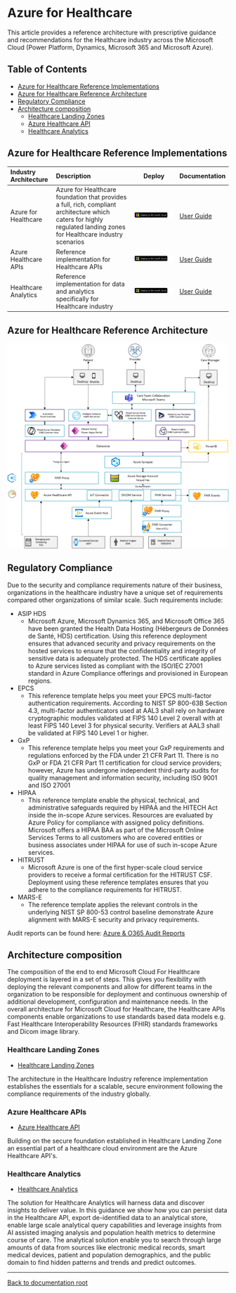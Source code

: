 # Azure for Healthcare

This article provides a reference architecture with prescriptive guidance and recommendations for the Healthcare industry across the Microsoft Cloud (Power Platform, Dynamics, Microsoft 365 and Microsoft Azure).

## Table of Contents

- [Azure for Healthcare Reference Implementations](#azure-for-healthcare-reference-implementations)
- [Azure for Healthcare Reference Architecture](#azure-for-healthcare-reference-architecture)
- [Regulatory Compliance](#regulatory-compliance)
- [Architecture composition](#architecture-composition)
  - [Healthcare Landing Zones](#healthcare-landing-zones)
  - [Azure Healthcare API](#azure-healthcare-api)
  - [Healthcare Analytics](#healthcare-analytics)

## Azure for Healthcare Reference Implementations

| Industry Architecture | Description | Deploy | Documentation
|:----------------------|:------------|--------|--------------|
| Azure for Healthcare | Azure for Healthcare foundation that provides a full, rich, compliant architecture which caters for highly regulated landing zones for Healthcare industry scenarios |[![Deploy To Microsoft Cloud](../docs/deploytomicrosoftcloud.svg)](https://aka.ms/afhRI) | [User Guide](./referenceImplementation/readme.md)
| Azure Healthcare APIs | Reference implementation for Healthcare APIs |[![Deploy To Microsoft Cloud](../docs/deploytomicrosoftcloud.svg)](https://aka.ms/afhApis) | [User Guide](./solutions/healthcareApis)
| Healthcare Analytics | Reference implementation for data and analytics specifically for Healthcare industry |[![Deploy To Microsoft Cloud](../docs/deploytomicrosoftcloud.svg)](https://aka.ms/afhAnalytics) | [User Guide](./solutions/clinicalAnalytics)

## Azure for Healthcare Reference Architecture

![Healthcare Industry Reference Architecture](./docs/mc4h-reference-architecture.png)

## Regulatory Compliance

Due to the security and compliance requirements nature of their business, organizations in the healthcare industry have a unique set of requirements compared other organizations of similar scale. Such requirements include:

- ASIP HDS
  - Microsoft Azure, Microsoft Dynamics 365, and Microsoft Office 365 have been granted the Health Data Hosting (Hébergeurs de Données de Santé, HDS) certification. Using this reference deployment ensures that advanced security and privacy requirements on the hosted services to ensure that the confidentiality and integrity of sensitive data is adequately protected. The HDS certificate applies to Azure services listed as compliant with the ISO/IEC 27001 standard in Azure Compliance offerings and provisioned in European regions.
- EPCS
  - This reference template helps you meet your EPCS multi-factor authentication requirements. According to NIST SP 800-63B Section 4.3, multi-factor authenticators used at AAL3 shall rely on hardware cryptographic modules validated at FIPS 140 Level 2 overall with at least FIPS 140 Level 3 for physical security. Verifiers at AAL3 shall be validated at FIPS 140 Level 1 or higher.
- GxP
  - This reference template helps you meet your GxP requirements and regulations enforced by the FDA under 21 CFR Part 11. There is no GxP or FDA 21 CFR Part 11 certification for cloud service providers; however, Azure has undergone independent third-party audits for quality management and information security, including ISO 9001 and ISO 27001
- HIPAA
  - This reference template enable the physical, technical, and administrative safeguards required by HIPAA and the HITECH Act inside the in-scope Azure services. Resources are evaluated by Azure Policy for compliance with assigned policy definitions. Microsoft offers a HIPAA BAA as part of the Microsoft Online Services Terms to all customers who are covered entities or business associates under HIPAA for use of such in-scope Azure services.
- HITRUST
  - Microsoft Azure is one of the first hyper-scale cloud service providers to receive a formal certification for the HITRUST CSF. Deployment using these reference templates ensures that you adhere to the compliance requirements for HITRUST.
- MARS-E
  - The reference template applies the relevant controls in the underlying NIST SP 800-53 control baseline demonstrate Azure alignment with MARS-E security and privacy requirements.
  
Audit reports can be found here: [Azure & O365 Audit Reports](https://servicetrust.microsoft.com/ViewPage/MSComplianceGuideV3?command=Download&downloadType=Document&downloadId=15d5a5fa-fbb6-4ea6-8126-2a2c684ae789&tab=7027ead0-3d6b-11e9-b9e1-290b1eb4cdeb&docTab=7027ead0-3d6b-11e9-b9e1-290b1eb4cdeb_GRC_Assessment_Reports)

## Architecture composition

The composition of the end to end Microsoft Cloud For Healthcare deployment is layered in a set of steps. This gives you flexibility with deploying the relevant components and allow for different teams in the organization to be responsible for deployment and continuous ownership of additional development, configuration and maintenance needs. In the overall architecture for Microsoft Cloud for Healthcare, the Healthcare APIs components enable organizations to use standards based data models e.g. Fast Healthcare Interoperability Resources (FHIR) standards frameworks and Dicom image library.

### Healthcare Landing Zones

- [Healthcare Landing Zones](./referenceImplementation)

The architecture in the Healthcare Industry reference implementation establishes the essentials for a scalable, secure environment following the compliance requirements of the industry globally.

### Azure Healthcare APIs

- [Azure Healthcare API](./solutions/healthcareApis/readme.md)

Building on the secure foundation established in Healthcare Landing Zone an essential part of a healthcare cloud environment are the Azure Healthcare API's.

### Healthcare Analytics

- [Healthcare Analytics](./solutions/clinicalAnalytics/readme.md)
  
The solution for Healthcare Analytics will harness data and discover insights to deliver value. In this guidance we show how you can persist data in the Healthcare API, export de-identified data to an analytical store, enable large scale analytical query capabilities and leverage insights from AI assisted imaging analysis and population health metrics to determine course of care. The analytical solution enable you to search through large amounts of data from sources like electronic medical records, smart medical devices, patient and population demographics, and the public domain to find hidden patterns and trends and predict outcomes.

---

[Back to documentation root](../README.md)
